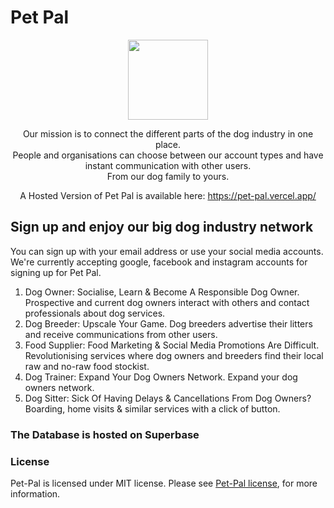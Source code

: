 # Pet Pal

<div align="center">

<img src="https://user-images.githubusercontent.com/96417438/208197358-c21b6b96-5d9e-47fc-8d3b-2c24444d8001.png" width="128"/>

Our mission is to connect the different parts of the dog industry in one place. <br/> People and organisations can choose between our account types and have instant communication with other users. <br/>
<span>From our dog family to yours.</span>

A Hosted Version of Pet Pal is available here: https://pet-pal.vercel.app/
</div>

## Sign up and enjoy our big dog industry network

You can sign up with your email address or use your social media accounts. We're currently accepting google, facebook and instagram accounts for signing up for Pet Pal.

<ol>
  <li>Dog Owner: Socialise, Learn & Become A Responsible Dog Owner. Prospective and current dog owners interact with others and contact professionals about dog services.</li>
  <li>Dog Breeder: Upscale Your Game. Dog breeders advertise their litters and receive communications from other users.</li>
  <li>Food Supplier: Food Marketing & Social Media Promotions Are Difficult. Revolutionising services where dog owners and breeders find their local raw and no-raw food stockist.</li>
  <li>Dog Trainer: Expand Your Dog Owners Network. Expand your dog owners network.</li>
  <li>Dog Sitter: Sick Of Having Delays & Cancellations From Dog Owners? Boarding, home visits & similar services with a click of button.</li>
</ol>

### The Database is hosted on Superbase

### License

Pet-Pal is licensed under MIT license. Please see [Pet-Pal license](https://github.com/imevanc/pet-pal/blob/main/LICENSE.md), for more information.
